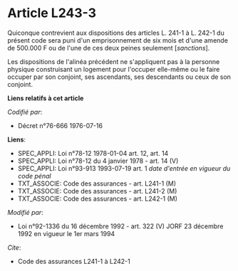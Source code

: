 # Article L243-3

Quiconque contrevient aux dispositions des articles L. 241-1 à L. 242-1 du présent code sera puni d'un emprisonnement de six
mois et d'une amende de 500.000 F ou de l'une de ces deux peines seulement [*sanctions*].

Les dispositions de l'alinéa précédent ne s'appliquent pas à la personne physique construisant un logement pour l'occuper
elle-même ou le faire occuper par son conjoint, ses ascendants, ses descendants ou ceux de son conjoint.

**Liens relatifs à cet article**

_Codifié par_:

  - Décret n°76-666 1976-07-16

**Liens**:

  - SPEC_APPLI: Loi n°78-12 1978-01-04 art. 12, art. 14
  - SPEC_APPLI: Loi n°78-12 du 4 janvier 1978 - art. 14 (V)
  - SPEC_APPLI: Loi n°93-913 1993-07-19 art. 1 *date d'entrée en vigueur du code pénal*
  - TXT_ASSOCIE: Code des assurances - art. L241-1 (M)
  - TXT_ASSOCIE: Code des assurances - art. L241-2 (M)
  - TXT_ASSOCIE: Code des assurances - art. L242-1 (M)

_Modifié par_:

  - Loi n°92-1336 du 16 décembre 1992 - art. 322 (V) JORF 23 décembre 1992 en vigueur le 1er mars 1994

_Cite_:

  - Code des assurances L241-1 à L242-1
